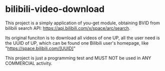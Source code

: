 # bilibili-video-download
This project is a simply application of you-get module, obtaining BVID from bilibili search API: https://api.bilibili.com/x/space/arc/search.

Its original funciton is to download all videos of one UP, all the user need is the UUID of UP, which can be found one Bilibili user's homepage, like "https://space.bilibili.com/[UUID]"

This project is just a programming test and MUST NOT be used in ANY COMMERCIAL activity.
